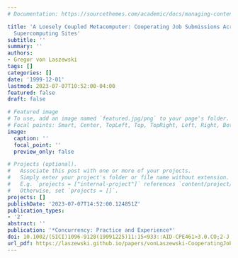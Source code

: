 ```yaml
---
# Documentation: https://sourcethemes.com/academic/docs/managing-content/

title: 'A Loosely Coupled Metacomputer: Cooperating Job Submissions Across Multiple
  Supercomputing Sites'
subtitle: ''
summary: ''
authors:
- Gregor von Laszewski
tags: []
categories: []
date: '1999-12-01'
lastmod: 2023-07-07T10:52:00-04:00
featured: false
draft: false

# Featured image
# To use, add an image named `featured.jpg/png` to your page's folder.
# Focal points: Smart, Center, TopLeft, Top, TopRight, Left, Right, BottomLeft, Bottom, BottomRight.
image:
  caption: ''
  focal_point: ''
  preview_only: false

# Projects (optional).
#   Associate this post with one or more of your projects.
#   Simply enter your project's folder or file name without extension.
#   E.g. `projects = ["internal-project"]` references `content/project/deep-learning/index.md`.
#   Otherwise, set `projects = []`.
projects: []
publishDate: '2023-07-07T14:52:00.124851Z'
publication_types:
- '2'
abstract: ''
publication: '*Concurrency: Practice and Experience*'
doi: 10.1002/(SICI)1096-9128(19991225)11:15<933::AID-CPE461>3.0.CO;2-J
url_pdf: https://laszewski.github.io/papers/vonLaszewski-CooperatingJobs.pdf
---
```


